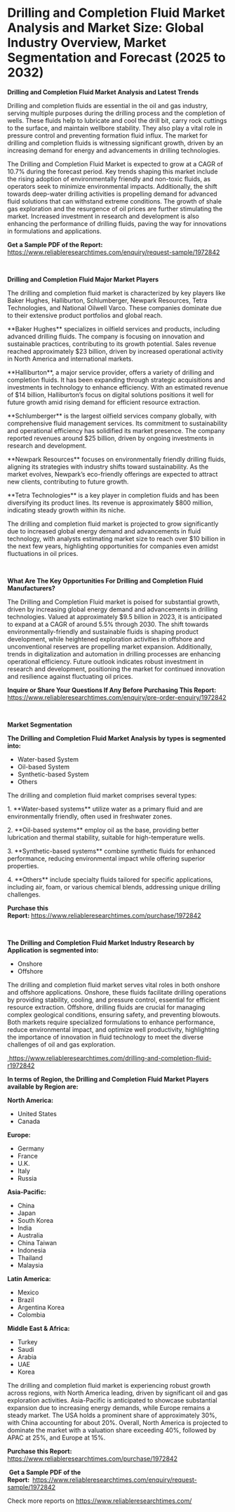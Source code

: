 <p><h1>Drilling and Completion Fluid Market Analysis and Market Size: Global Industry Overview, Market Segmentation and Forecast (2025 to 2032)</h1></p><p><strong>Drilling and Completion Fluid Market Analysis and Latest Trends</strong></p>
<p><p>Drilling and completion fluids are essential in the oil and gas industry, serving multiple purposes during the drilling process and the completion of wells. These fluids help to lubricate and cool the drill bit, carry rock cuttings to the surface, and maintain wellbore stability. They also play a vital role in pressure control and preventing formation fluid influx. The market for drilling and completion fluids is witnessing significant growth, driven by an increasing demand for energy and advancements in drilling technologies. </p><p>The Drilling and Completion Fluid Market is expected to grow at a CAGR of 10.7% during the forecast period. Key trends shaping this market include the rising adoption of environmentally friendly and non-toxic fluids, as operators seek to minimize environmental impacts. Additionally, the shift towards deep-water drilling activities is propelling demand for advanced fluid solutions that can withstand extreme conditions. The growth of shale gas exploration and the resurgence of oil prices are further stimulating the market. Increased investment in research and development is also enhancing the performance of drilling fluids, paving the way for innovations in formulations and applications.</p></p>
<p><strong>Get a Sample PDF of the Report:&nbsp;</strong> <a href="https://www.reliableresearchtimes.com/enquiry/request-sample/1972842?utm_campaign=2182&utm_medium=2&utm_source=Github&utm_content=ia&utm_term=04022025&utm_id=drilling-and-completion-fluid">https://www.reliableresearchtimes.com/enquiry/request-sample/1972842</a></p>
<p>&nbsp;</p>
<p><strong>Drilling and Completion Fluid Major Market Players</strong></p>
<p><p>The drilling and completion fluid market is characterized by key players like Baker Hughes, Halliburton, Schlumberger, Newpark Resources, Tetra Technologies, and National Oilwell Varco. These companies dominate due to their extensive product portfolios and global reach.</p><p>**Baker Hughes** specializes in oilfield services and products, including advanced drilling fluids. The company is focusing on innovation and sustainable practices, contributing to its growth potential. Sales revenue reached approximately $23 billion, driven by increased operational activity in North America and international markets.</p><p>**Halliburton**, a major service provider, offers a variety of drilling and completion fluids. It has been expanding through strategic acquisitions and investments in technology to enhance efficiency. With an estimated revenue of $14 billion, Halliburton’s focus on digital solutions positions it well for future growth amid rising demand for efficient resource extraction.</p><p>**Schlumberger** is the largest oilfield services company globally, with comprehensive fluid management services. Its commitment to sustainability and operational efficiency has solidified its market presence. The company reported revenues around $25 billion, driven by ongoing investments in research and development.</p><p>**Newpark Resources** focuses on environmentally friendly drilling fluids, aligning its strategies with industry shifts toward sustainability. As the market evolves, Newpark’s eco-friendly offerings are expected to attract new clients, contributing to future growth.</p><p>**Tetra Technologies** is a key player in completion fluids and has been diversifying its product lines. Its revenue is approximately $800 million, indicating steady growth within its niche.</p><p>The drilling and completion fluid market is projected to grow significantly due to increased global energy demand and advancements in fluid technology, with analysts estimating market size to reach over $10 billion in the next few years, highlighting opportunities for companies even amidst fluctuations in oil prices.</p></p>
<p>&nbsp;</p>
<p><strong>What Are The Key Opportunities For Drilling and Completion Fluid Manufacturers?</strong></p>
<p><p>The Drilling and Completion Fluid market is poised for substantial growth, driven by increasing global energy demand and advancements in drilling technologies. Valued at approximately $9.5 billion in 2023, it is anticipated to expand at a CAGR of around 5.5% through 2030. The shift towards environmentally-friendly and sustainable fluids is shaping product development, while heightened exploration activities in offshore and unconventional reserves are propelling market expansion. Additionally, trends in digitalization and automation in drilling processes are enhancing operational efficiency. Future outlook indicates robust investment in research and development, positioning the market for continued innovation and resilience against fluctuating oil prices.</p></p>
<p><strong>Inquire or Share Your Questions If Any Before Purchasing This Report:</strong> <a href="https://www.reliableresearchtimes.com/enquiry/pre-order-enquiry/1972842?utm_campaign=2182&utm_medium=2&utm_source=Github&utm_content=ia&utm_term=04022025&utm_id=drilling-and-completion-fluid">https://www.reliableresearchtimes.com/enquiry/pre-order-enquiry/1972842</a></p>
<p>&nbsp;</p>
<p><strong>Market Segmentation</strong></p>
<p><strong>The Drilling and Completion Fluid Market Analysis by types is segmented into:</strong></p>
<p><ul><li>Water-based System</li><li>Oil-based System</li><li>Synthetic-based System</li><li>Others</li></ul></p>
<p><p>The drilling and completion fluid market comprises several types: </p><p>1. **Water-based systems** utilize water as a primary fluid and are environmentally friendly, often used in freshwater zones. </p><p>2. **Oil-based systems** employ oil as the base, providing better lubrication and thermal stability, suitable for high-temperature wells. </p><p>3. **Synthetic-based systems** combine synthetic fluids for enhanced performance, reducing environmental impact while offering superior properties. </p><p>4. **Others** include specialty fluids tailored for specific applications, including air, foam, or various chemical blends, addressing unique drilling challenges.</p></p>
<p><strong>Purchase this Report:&nbsp;</strong><a href="https://www.reliableresearchtimes.com/purchase/1972842?utm_campaign=2182&utm_medium=2&utm_source=Github&utm_content=ia&utm_term=04022025&utm_id=drilling-and-completion-fluid">https://www.reliableresearchtimes.com/purchase/1972842</a></p>
<p>&nbsp;</p>
<p><strong>The Drilling and Completion Fluid Market Industry Research by Application is segmented into:</strong></p>
<p><ul><li>Onshore</li><li>Offshore</li></ul></p>
<p><p>The drilling and completion fluid market serves vital roles in both onshore and offshore applications. Onshore, these fluids facilitate drilling operations by providing stability, cooling, and pressure control, essential for efficient resource extraction. Offshore, drilling fluids are crucial for managing complex geological conditions, ensuring safety, and preventing blowouts. Both markets require specialized formulations to enhance performance, reduce environmental impact, and optimize well productivity, highlighting the importance of innovation in fluid technology to meet the diverse challenges of oil and gas exploration.</p></p>
<p><a href="https://www.reliableresearchtimes.com/drilling-and-completion-fluid-r1972842?utm_campaign=2182&utm_medium=2&utm_source=Github&utm_content=ia&utm_term=04022025&utm_id=drilling-and-completion-fluid">&nbsp;https://www.reliableresearchtimes.com/drilling-and-completion-fluid-r1972842</a></p>
<p><strong>In terms of Region, the Drilling and Completion Fluid Market Players available by Region are:</strong></p>
<p>
    <p> <strong> North America: </strong>
        <ul>
            <li>United States</li>
            <li>Canada</li>
        </ul>
        </p> 
    <p> <strong> Europe: </strong>
        <ul>
            <li>Germany</li>
            <li>France</li>
            <li>U.K.</li>
            <li>Italy</li>
            <li>Russia</li>
        </ul>
        </p> 
    <p> <strong> Asia-Pacific: </strong>
        <ul>
            <li>China</li>
            <li>Japan</li>
            <li>South Korea</li>
            <li>India</li>
            <li>Australia</li>
            <li>China Taiwan</li>
            <li>Indonesia</li>
            <li>Thailand</li>
            <li>Malaysia</li>
        </ul>
        </p> 
    <p> <strong> Latin America: </strong>
        <ul>
            <li>Mexico</li>
            <li>Brazil</li>
            <li>Argentina Korea</li>
            <li>Colombia</li>
        </ul>
        </p> 
    <p> <strong> Middle East & Africa: </strong>
        <ul>
            <li>Turkey</li>
            <li>Saudi</li>
            <li>Arabia</li>
            <li>UAE</li>
            <li>Korea</li>
        </ul>
    </p>
    </p>
<p><p>The drilling and completion fluid market is experiencing robust growth across regions, with North America leading, driven by significant oil and gas exploration activities. Asia-Pacific is anticipated to showcase substantial expansion due to increasing energy demands, while Europe remains a steady market. The USA holds a prominent share of approximately 30%, with China accounting for about 20%. Overall, North America is projected to dominate the market with a valuation share exceeding 40%, followed by APAC at 25%, and Europe at 15%.</p></p>
<p><strong>Purchase this Report: </strong><a href="https://www.reliableresearchtimes.com/purchase/1972842?utm_campaign=2182&utm_medium=2&utm_source=Github&utm_content=ia&utm_term=04022025&utm_id=drilling-and-completion-fluid">https://www.reliableresearchtimes.com/purchase/1972842</a></p>
<p>&nbsp;<strong>Get a Sample PDF of the Report:&nbsp;&nbsp;</strong><a href="https://www.reliableresearchtimes.com/enquiry/request-sample/1972842?utm_campaign=2182&utm_medium=2&utm_source=Github&utm_content=ia&utm_term=04022025&utm_id=drilling-and-completion-fluid">https://www.reliableresearchtimes.com/enquiry/request-sample/1972842</a></p>
<p><strong></strong></p>
<p>Check more reports on <a href="https://www.reliableresearchtimes.com/?utm_campaign=2182&utm_medium=2&utm_source=Github&utm_content=ia&utm_term=04022025&utm_id=drilling-and-completion-fluid">https://www.reliableresearchtimes.com/</a></p>